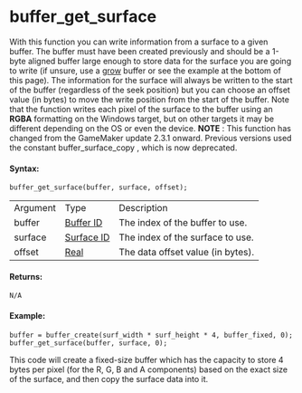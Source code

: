 # buffer_get_surface

With this function you can write information from a surface to a given
buffer. The buffer must have been created previously and should be a
1-byte aligned buffer large enough to store data for the surface you are
going to write (if unsure, use a [grow](buffer_create) buffer or see
the example at the bottom of this page). The information for the surface
will always be written to the start of the buffer (regardless of the
seek position) but you can choose an offset value (in bytes) to move the
write position from the start of the buffer. Note that the function
writes each pixel of the surface to the buffer using an **RGBA**
formatting on the Windows target, but on other targets it may be
different depending on the OS or even the device. **NOTE** : This
function has changed from the GameMaker update 2.3.1 onward. Previous
versions used the constant buffer_surface_copy , which is now
deprecated.

#### Syntax:

``` gml
buffer_get_surface(buffer, surface, offset);
```

|          |                                                                                                  |                                   |
|----------|--------------------------------------------------------------------------------------------------|-----------------------------------|
| Argument | Type                                                                                             | Description                       |
| buffer   |  [Buffer ID](../../../../GameMaker_Language/GML_Reference/Buffers/buffer_create)             | The index of the buffer to use.   |
| surface  |  [Surface ID](../../../../GameMaker_Language/GML_Reference/Drawing/Surfaces/surface_create)  | The index of the surface to use.  |
| offset   |  [Real](../../../../GameMaker_Language/GML_Overview/Data_Types)                              | The data offset value (in bytes). |

#### Returns:

``` gml
N/A
```

#### Example:

``` gml
buffer = buffer_create(surf_width * surf_height * 4, buffer_fixed, 0);
buffer_get_surface(buffer, surface, 0);
```

This code will create a fixed-size buffer which has the capacity to
store 4 bytes per pixel (for the R, G, B and A components) based on the
exact size of the surface, and then copy the surface data into it.
